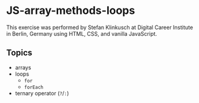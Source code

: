# JS-array-methods-loops

This exercise was performed by Stefan Klinkusch at Digital Career Institute in Berlin, Germany using HTML, CSS, and vanilla JavaScript.

## Topics
- arrays
- loops
  - ```for```
  - ```forEach```
- ternary operator (```?```/```:```)
